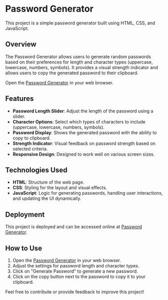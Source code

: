 # Password Generator

This project is a simple password generator built using HTML, CSS, and JavaScript.

## Overview

The Password Generator allows users to generate random passwords based on their preferences for length and character types (uppercase, lowercase, numbers, symbols). It provides a visual strength indicator and allows users to copy the generated password to their clipboard.

Open the [Password Generator](https://password-generator777.netlify.app/) in your web browser.

## Features

- **Password Length Slider**: Adjust the length of the password using a slider.
- **Character Options**: Select which types of characters to include (uppercase, lowercase, numbers, symbols).
- **Password Display**: Shows the generated password with the ability to copy to clipboard.
- **Strength Indicator**: Visual feedback on password strength based on selected criteria.
- **Responsive Design**: Designed to work well on various screen sizes.

## Technologies Used

- **HTML**: Structure of the web page.
- **CSS**: Styling for the layout and visual effects.
- **JavaScript**: Logic for generating passwords, handling user interactions, and updating the UI dynamically.

## Deployment

This project is deployed and can be accessed online at [Password Generator](https://password-generator777.netlify.app/).

## How to Use

1. Open the [Password Generator](https://password-generator777.netlify.app/) in your web browser.
2. Adjust the settings for password length and character types.
3. Click on "Generate Password" to generate a new password.
4. Click on the copy button next to the password to copy it to your clipboard.


Feel free to contribute or provide feedback to improve this project!

